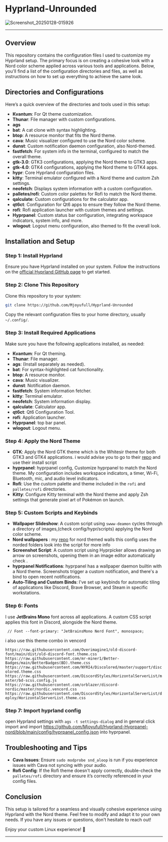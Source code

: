 # Hyprland-Unrounded

![Screenshot_20250128-015926](https://github.com/user-attachments/assets/73008c54-f2a9-4424-ba23-98f442c3b2b7)


---


## Overview

This repository contains the configuration files I used to customize my Hyprland setup. The primary focus is on creating a cohesive look with a Nord color scheme applied across various tools and applications. Below, you'll find a list of the configuration directories and files, as well as instructions on how to set up everything to achieve the same look.

## Directories and Configurations

Here’s a quick overview of the directories and tools used in this setup:

- **Kvantum**: For Qt theme customization.
- **Thunar**: File manager with custom configurations.
- **ags**
- **bat**: A cat clone with syntax highlighting.
- **btop**: A resource monitor that fits the Nord theme.
- **cava**: Music visualizer configured to use the Nord color scheme.
- **dunst**: Custom notification daemon configuration, also Nord-themed.
- **fastfetch**: For system info in the terminal, configured to match the overall theme.
- **gtk-3.0**: GTK3 configurations, applying the Nord theme to GTK3 apps.
- **gtk-4.0**: GTK4 configurations, applying the Nord theme to GTK4 apps.
- **hypr**: Core Hyprland configuration files.
- **kitty**: Terminal emulator configured with a Nord theme and custom Zsh settings.
- **neofetch**: Displays system information with a custom configuration.
- **palletes/rofi**: Custom color palettes for Rofi to match the Nord theme.
- **qalculate**: Custom configurations for the calculator app.
- **qt6ct**: Configuration for Qt6 apps to ensure they follow the Nord theme.
- **rofi**: Rofi application launcher with custom themes and settings.
- **Hyprpanel**: Custom status bar configuration, integrating workspace indicators, system info, and more.
- **wlogout**: Logout menu configuration, also themed to fit the overall look.

## Installation and Setup

### Step 1: Install Hyprland
Ensure you have Hyprland installed on your system. Follow the instructions on the [official Hyprland GitHub page](https://github.com/hyprwm/Hyprland) to get started.

### Step 2: Clone This Repository
Clone this repository to your system:
```bash
git clone https://github.com/Mjoyufull/Hyprland-Unrounded
```
Copy the relevant configuration files to your home directory, usually `~/.config/`.

### Step 3: Install Required Applications

Make sure you have the following applications installed, as needed:

- **Kvantum**: For Qt theming.
- **Thunar**: File manager.
- **ags**: (Install separately as needed).
- **bat**: For syntax-highlighted cat functionality.
- **btop**: A resource monitor.
- **cava**: Music visualizer.
- **dunst**: Notification daemon.
- **fastfetch**: System information fetcher.
- **kitty**: Terminal emulator.
- **neofetch**: System information display.
- **qalculate**: Calculator app.
- **qt6ct**: Qt6 Configuration Tool.
- **rofi**: Application launcher.
- **Hyprpanel**: top bar panel.
- **wlogout**: Logout menu.

### Step 4: Apply the Nord Theme

- **GTK**: Apply the Nord GTK theme which is the Whitesir theme for both GTK3 and GTK4 applications. i would advise you to go to their [repo](https://github.com/vinceliuice/WhiteSur-gtk-theme) and use their install script
- **hyprpanel**: hyprpanel config, Customize hyprpanel to match the Nord theme. My configuration includes workspace indicators, a timer, Wi-Fi, Bluetooth, mic, and audio level indicators.
- **Rofi**: Use the custom palette and theme included in the `rofi` and `palletes/rofi` directories.
- **Kitty**: Configure Kitty terminal with the Nord theme and apply Zsh settings that generate pixel art of Pokémon on launch.

### Step 5: Custom Scripts and Keybinds

- **Wallpaper Slideshow**: A custom script using `swww-deamon` cycles through a directory of images,(check config/hypr/scripts) applying the Nord color scheme.
- **Nord wallpapers** : my [repo](https://github.com/Mjoyufull/Nord-wallpapers) for nord themed walls this config uses the norded folders look into the script for more info
- **Screenshot Script**: A custom script using Hyprpicker allows drawing an arrow on screenshots, opening them in an image editor automatically check .
- **hyprpanel Notifications**: hyprpanel has a wallpaper daemon builtin with a Nord theme. Screenshots trigger a custom notification, and there's a bind to open recent notifications.
- **Auto-Tiling and Custom Binds**: I’ve set up keybinds for automatic tiling of applications like Discord, Brave Browser, and Steam in specific workstations.

### Step 6: Fonts

I use **JetBrains Mono** font across all applications. A custom CSS script applies this font in Discord, alongside the Nord theme.

`  // Font
  --font-primary: "JetBrainsMono Nerd Font", monospace;
  ` 

i also use this theme combo in vencord

` https://raw.githubusercontent.com/Overimagine1/old-discord-font/main/dist/old-discord-font.theme.css
https://raw.githubusercontent.com/mr-miner1/Better-Badges/main/BetterBadges(BD).theme.css
https://raw.githubusercontent.com/NYRI4/Discolored/master/support/discolored.theme.css
https://raw.githubusercontent.com/DiscordStyles/HorizontalServerList/master/bd-scss.config.js
https://raw.githubusercontent.com/orblazer/discord-nordic/master/nordic.vencord.css
https://raw.githubusercontent.com/DiscordStyles/HorizontalServerList/deploy/HorizontalServerList.theme.css
` 

### Step 7: Import hyprland config

open Hyprland settings with ` ags -t settings-dialog `  and in general click import and import https://github.com/Mjoyufull/Hyprland-Hyprpanel-nord/blob/main/config/hyprpanel_config.json
into hyprpanel.

## Troubleshooting and Tips

- **Cava Issues**: Ensure `sudo modprobe snd_aloop` is run if you experience issues with Cava not syncing with your audio.
- **Rofi Config**: If the Rofi theme doesn't apply correctly, double-check the `palletes/rofi` directory and ensure it’s correctly referenced in your config files.

## Conclusion

This setup is tailored for a seamless and visually cohesive experience using Hyprland with the Nord theme. Feel free to modify and adapt it to your own needs. If you have any issues or questions, don't hesitate to reach out!

Enjoy your custom Linux experience! 🎉

---
